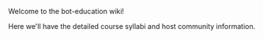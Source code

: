 Welcome to the bot-education wiki!

Here we'll have the detailed course syllabi and host community information.
